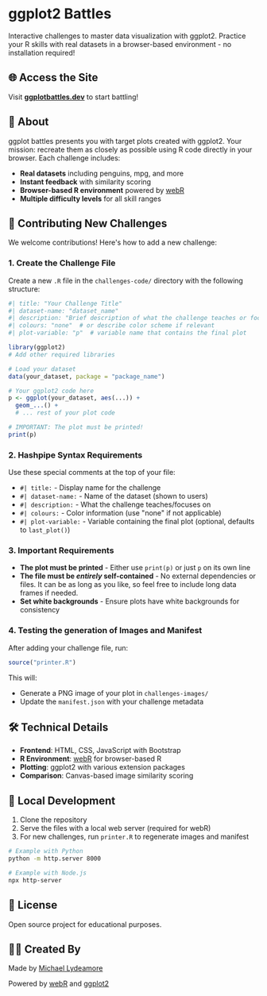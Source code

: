 # ggplot2 Battles

Interactive challenges to master data visualization with ggplot2. Practice your R skills with real datasets in a browser-based environment - no installation required!

## 🌐 Access the Site

Visit **[ggplotbattles.dev](https://ggplotbattles.dev)** to start battling!

## 📖 About

ggplot battles presents you with target plots created with ggplot2. Your mission: recreate them as closely as possible using R code directly in your browser. Each challenge includes:

- **Real datasets** including penguins, mpg, and more
- **Instant feedback** with similarity scoring  
- **Browser-based R environment** powered by [webR](https://docs.r-wasm.org/webr/latest/)
- **Multiple difficulty levels** for all skill ranges

## 🤝 Contributing New Challenges

We welcome contributions! Here's how to add a new challenge:

### 1. Create the Challenge File

Create a new `.R` file in the `challenges-code/` directory with the following structure:

```r
#| title: "Your Challenge Title"
#| dataset-name: "dataset_name"  
#| description: "Brief description of what the challenge teaches or focuses on"
#| colours: "none"  # or describe color scheme if relevant
#| plot-variable: "p"  # variable name that contains the final plot

library(ggplot2)
# Add other required libraries

# Load your dataset
data(your_dataset, package = "package_name")

# Your ggplot2 code here
p <- ggplot(your_dataset, aes(...)) +
  geom_...() +
  # ... rest of your plot code

# IMPORTANT: The plot must be printed!
print(p)
```

### 2. Hashpipe Syntax Requirements

Use these special comments at the top of your file:

- `#| title:` - Display name for the challenge
- `#| dataset-name:` - Name of the dataset (shown to users)
- `#| description:` - What the challenge teaches/focuses on
- `#| colours:` - Color information (use "none" if not applicable)  
- `#| plot-variable:` - Variable containing the final plot (optional, defaults to `last_plot()`)

### 3. Important Requirements

- **The plot must be printed** - Either use `print(p)` or just `p` on its own line
- **The file must be _entirely_ self-contained** - No external dependencies or files. It can be as long as you like, so feel free to include long data frames if needed.
- **Set white backgrounds** - Ensure plots have white backgrounds for consistency

### 4. Testing the generation of Images and Manifest

After adding your challenge file, run:

```r
source("printer.R")
```

This will:
- Generate a PNG image of your plot in `challenges-images/`
- Update the `manifest.json` with your challenge metadata

## 🛠 Technical Details

- **Frontend**: HTML, CSS, JavaScript with Bootstrap
- **R Environment**: [webR](https://docs.r-wasm.org/webr/latest/) for browser-based R
- **Plotting**: ggplot2 with various extension packages
- **Comparison**: Canvas-based image similarity scoring

## 🎨 Local Development

1. Clone the repository
2. Serve the files with a local web server (required for webR)
3. For new challenges, run `printer.R` to regenerate images and manifest

```bash
# Example with Python
python -m http.server 8000

# Example with Node.js
npx http-server
```

## 📄 License

Open source project for educational purposes.

## 👨‍💻 Created By

Made by [Michael Lydeamore](https://www.michaellydeamore.com)

Powered by [webR](https://docs.r-wasm.org/webr/latest/) and [ggplot2](https://ggplot2.tidyverse.org/)